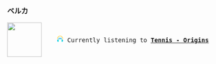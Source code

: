 ### ベルカ
<kbd>
<a href="https://www.youtube.com/results?search_query=Tennis+Origins" target="_blank">
    <img align="left" width="80" height="80" src="https:&#x2F;&#x2F;lastfm.freetls.fastly.net&#x2F;i&#x2F;u&#x2F;174s&#x2F;1dcb5ec68b2d47a7a29d2e75c20579a7.png">
</a>

</br><p align="center"><img height="16" width="16" src="assets/listening.png"> Currently listening to <b><a href="https://www.youtube.com/results?search_query=Tennis+Origins" target="_blank">Tennis - Origins</a> </b></p>
</kbd>